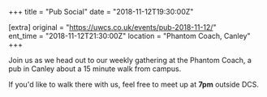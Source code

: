 +++
title = "Pub Social"
date = "2018-11-12T19:30:00Z"

[extra]
original = "https://uwcs.co.uk/events/pub-2018-11-12/"    
ent_time = "2018-11-12T21:30:00Z"
location = "Phantom Coach, Canley"
+++

Join us as we head out to our weekly gathering at the Phantom Coach, a pub in Canley about a 15 minute walk from campus.

If you'd like to walk there with us, feel free to meet up at **7pm** outside DCS.

